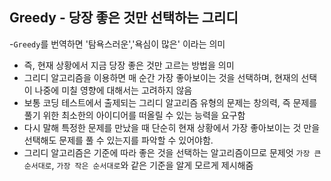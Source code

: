 ## Greedy  - 당장 좋은 것만 선택하는 그리디 


-`Greedy`를 번역하면 '탐욕스러운','욕심이 많은' 이라는 의미
- 즉, 현재 상황에서 지금 당장 좋은 것만 고르는 방법을 의미
- 그리디 알고리즘을 이용하면 매 순간 가장 좋아보이는 것을 선택하며, 현재의 선택이 나중에 미칠 영향에 대해서는 고려하지 않음
- 보통 코딩 테스트에서 출제되는 그리디 알고리즘 유형의 문제는 창의력, 즉 문제를 풀기 위한 최소한의 아이디어를 떠올릴 수 있는 능력을 요구함
- 다시 말해 특정한 문제를 만났을 때 단순히 현재 상황에서 가장 좋아보이는 것 만을 선택해도 문제를 풀 수 있는지를 파악할 수 있어야함.
- 그리디 알고리즘은 기준에 따라 좋은 것을 선택하는 알고리즘이므로 문제엇 `가장 큰 순서대로`, `가장 작은 순서대로`와 같은 기준을 알게 모르게 제시해줌
